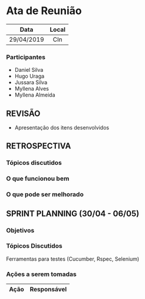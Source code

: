# Ata de Reunião

Data         | Local
:------------: | :-------------:
29/04/2019   |CIn


### Participantes
* Daniel Silva
* Hugo Uraga
* Jussara Silva
* Myllena Alves
* Myllena Almeida

## REVISÃO
* Apresentação dos itens desenvolvidos

## RETROSPECTIVA 

### Tópicos discutidos


### O que funcionou bem
### O que pode ser melhorado


## SPRINT PLANNING (30/04 - 06/05)
### Objetivos


### Tópicos Discutidos
Ferramentas para testes (Cucumber, Rspec, Selenium)

### Ações a serem tomadas
Ação                            | Responsável   
:-------------------------------: | :-------------:
